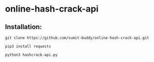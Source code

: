 # online-hash-crack-api

## Installation:
```
git clone https://github.com/sumit-buddy/online-hash-crack-api.git

pip3 install requests

python3 hashcrack-api.py
```

